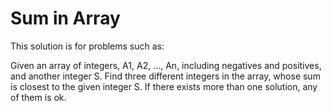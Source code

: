 Sum in Array
============

This solution is for problems such as:

Given an array of integers, A1, A2, ..., An, including negatives and positives, 
and another integer S. Find three different integers in the array, whose sum is 
closest to the given integer S. If there exists more than one solution, any of 
them is ok.


